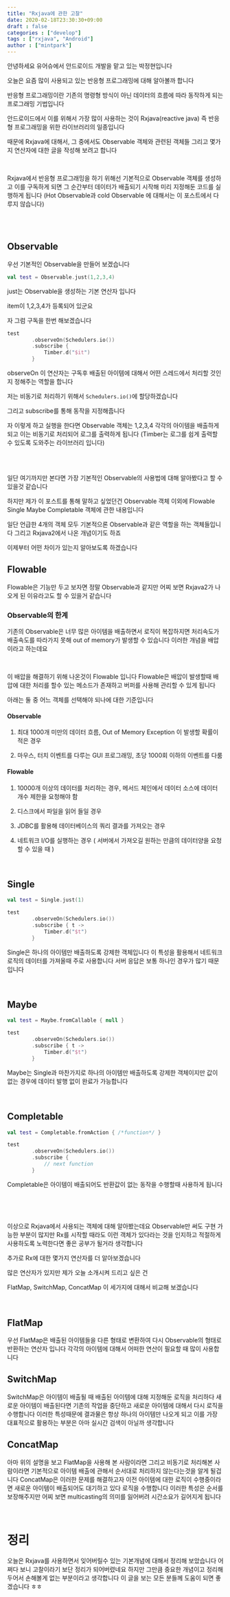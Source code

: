 ```yaml
---
title: "Rxjava에 관한 고찰"
date: 2020-02-18T23:30:30+09:00
draft : false
categories : ["develop"]
tags : ["rxjava", "Android"]
author : ["mintpark"]
---
```


안녕하세요 유어슈에서 안드로이드 개발을 맡고 있는 박정현입니다

오늘은 요즘 많이 사용되고 있는 반응형 프로그래밍에 대해 알아볼까 합니다

반응형 프로그래밍이란 기존의 명령형 방식이 아닌 데이터의 흐름에 따라 동작하게 되는 프로그래밍 기법입니다

안드로이드에서 이를 위해서 가장 많이 사용하는 것이 Rxjava(reactive java) 즉 반응형 프로그래밍을 위한 라이브러리의 일종입니다

때문에 Rxjava에 대해서, 그 중에서도 Observable 객체와 관련된 객체들 그리고 몇가지 연산자에 대한 글을 작성해 보려고 합니다

<br/>


Rxjava에서 반응형 프로그래밍을 하기 위해선 기본적으로 Observable 객체를 생성하고 이를 구독하게 되면 
그 순간부터 데이터가 배출되기 시작해 미리 지정해둔 코드를 실행하게 됩니다
(Hot Observable과 cold Observable 에 대해서는 이 포스트에서 다루지 않습니다)

<br/><br/>
## Observable

우선 기본적인 Observable을 만들어 보겠습니다

```kotlin
val test = Observable.just(1,2,3,4)
```

just는 Observable을 생성하는 기본 연산자 입니다

item이 1,2,3,4가 등록되어 있군요



자 그럼 구독을 한번 해보겠습니다

```kotlin             
test
        .observeOn(Schedulers.io())
        .subscribe {
            Timber.d("$it")
        }
```

observeOn 이 연산자는 구독후 배출된 아이템에 대해서 어떤 스레드에서 처리할 것인지 정해주는 역할을 합니다

저는 비동기로 처리하기 위해서 `Schedulers.io()`에 할당하겠습니다

그리고 subscribe를 통해 동작을 지정해줍니다

자 이렇게 하고 실행을 한다면 Observable 객체는 1,2,3,4 각각의 아이템을 배출하게 되고 이는 비동기로 처리되어 로그를 출력하게 됩니다 
(Timber는 로그를 쉽게 출력할 수 있도록 도와주는 라이브러리 입니다)

<br/><br/>

일단 여기까지만 본다면 가장 기본적인 Observable의 사용법에 대해 알아봤다고 할 수 있을것 같습니다

하지만 제가 이 포스트를 통해 말하고 싶었던건 Observable 객체 이외에 Flowable Single Maybe Completable 객체에 관한 내용입니다

일단 언급한 4개의 객체 모두 기본적으론 Observable과 같은 역할을 하는 객체들입니다 그리고 Rxjava2에서 나온 개념이기도 하죠

이제부터 어떤 차이가 있는지 알아보도록 하겠습니다

## Flowable
Flowable은 기능만 두고 보자면 정말 Observable과 같지만 어찌 보면 Rxjava2가 나오게 된 이유라고도 할 수 있을거 같습니다

### Observable의 한계
기존의 Observable은 너무 많은 아이템을 배출하면서 로직이 복잡하지면 처리속도가 배출속도를 따라가지 못해 out of memory가 발생할 수 있습니다
이러한 개념을 배압이라고 하는데요

<br/>

이 배압을 해결하기 위해 나온것이 Flowable 입니다 Flowable은 배압이 발생할때 배압에 대한 처리를 할수 있는 메소드가 존재하고
버퍼를 사용해 관리할 수 있게 됩니다

아래는 둘 중 어느 객체를 선택해야 되나에 대한 기준입니다

#### Observable

1. 최대 1000개 미만의 데이터 흐름, Out of Memory Exception 이 발생할 확률이 적은 경우

2. 마우스, 터치 이벤트를 다루는 GUI 프로그래밍, 초당 1000회 이하의 이벤트를 다룸



#### Flowable

1. 10000개 이상의 데이터를 처리하는 경우, 메서드 체인에서 데이터 소스에 데이터 개수 제한을 요청해야 함

2. 디스크에서 파일을 읽어 들일 경우

3. JDBC를 활용해 데이터베이스의 쿼리 결과를 가져오는 경우

4. 네트워크 I/O를 실행하는 경우 ( 서버에서 가져오길 원하는 만큼의 데이터양을 요청할 수 있을 때 )

<br/>

## Single
```kotlin
val test = Single.just(1)

test
        .observeOn(Schedulers.io())
        .subscribe { t ->
            Timber.d("$t")
        }
```

Single은 하나의 아이템만 배출하도록 강제한 객체입니다 이 특성을 활용해서 네트워크 로직의 데이터를 가져올때 주로 사용합니다
서버 응답은 보통 하나인 경우가 많기 때문입니다

<br/>

## Maybe
```kotlin
val test = Maybe.fromCallable { null }

test
        .observeOn(Schedulers.io())
        .subscribe { t ->
            Timber.d("$t")
        }
```

Maybe는 Single과 마찬가지로 하나의 아이템만 배출하도록 강제한 객체이지만 값이 없는 경우에 데이터 발행 없이 완료가 가능합니다

<br/>

## Completable
```kotlin
val test = Completable.fromAction { /*function*/ }

test
        .observeOn(Schedulers.io())
        .subscribe {
            // next function
        }
```

Completable은 아이템이 배출되어도 반환값이 없는 동작을 수행할때 사용하게 됩니다

<br/><br/>


##
이상으로 Rxjava에서 사용되는 객체에 대해 알아봤는데요 Observable만 써도 구현 가능한 부분이 많지만 
Rx를 시작할 때라도 이런 객체가 있다라는 것을 인지하고 적절하게 사용하도록 노력한다면 좋은 공부가 될거라 생각합니다

추가로 Rx에 대한 몇가지 연산자를 더 알아보겠습니다

많은 연산자가 있지만 제가 오늘 소개시켜 드리고 싶은 건

FlatMap, SwitchMap, ConcatMap 이 세가지에 대해서 비교해 보겠습니다

<br/>

## FlatMap 
우선 FlatMap은 배출된 아이템들을 다른 형태로 변환하여 다시 Observable의 형태로 반환하는 연산자 입니다
각각의 아이템에 대해서 어떠한 연산이 필요할 때 많이 사용합니다

## SwitchMap
SwitchMap은 아이템이 배출될 때 배출된 아이템에 대해 지정해둔 로직을 처리하다 새로운 아이템이 배출된다면 기존의 작업을 중단하고
새로운 아이템에 대해서 다시 로직을 수행합니다 이러한 특성때문에 결과물은 항상 하나의 아이템만 나오게 되고 이를 가장 대표적으로 활용하는
부분은 아마 실시간 검색이 아닐까 생각합니다

## ConcatMap 
아마 위의 설명을 보고 FlatMap을 사용해 본 사람이라면 그리고 비동기로 처리해본 사람이라면 기본적으로 아이템 배출에 관해서 순서대로 처리하지
않는다는것을 알게 될겁니다 ConcatMap은 이러한 문제를 해결하고자 이전 아이템에 대한 로직이 수행중이라면 새로운 아이템이 배출되어도 대기하고 있다
로직을 수행합니다 이러한 특성은 순서를 보장해주지만 어찌 보면 multicasting의 의미를 잃어버려 시간소요가 길어지게 됩니다

<br/>

# 정리
오늘은 Rxjava를 사용하면서 잊어버릴수 있는 기본개념에 대해서 정리해 보았습니다 어쩌다 보니 고찰이라기 보단 정리가 되어버렸네요
하지만 그만큼 중요한 개념이고 정리해두어서 손해볼게 없는 부분이라고 생각합니다 이 글을 보는 모든 분들께 도움이 되면 좋겠습니다 ㅎㅎ 

